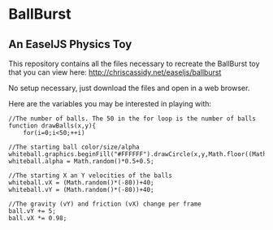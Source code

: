 BallBurst
=========

An EaselJS Physics Toy
--------------

This repository contains all the files necessary to recreate the BallBurst toy that you can view here: http://chriscassidy.net/easeljs/ballburst

No setup necessary, just download the files and open in a web browser.

Here are the variables you may be interested in playing with:

    //The number of balls. The 50 in the for loop is the number of balls
    function drawBalls(x,y){
	    for(i=0;i<50;++i)
	
    //The starting ball color/size/alpha
    whiteball.graphics.beginFill("#FFFFFF").drawCircle(x,y,Math.floor((Math.random()*10)+1));
    whiteball.alpha = Math.random()*0.5+0.5;
  
    //The starting X an Y velocities of the balls
    whiteball.vX = (Math.random()*(-80))+40;
    whiteball.vY = (Math.random()*(-80))+40;
  
    //The gravity (vY) and friction (vX) change per frame
    ball.vY += 5;
    ball.vX *= 0.98;
  
